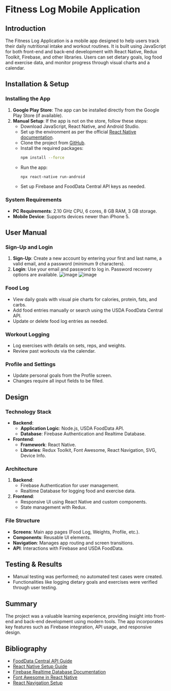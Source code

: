 # Fitness Log Mobile Application

## Introduction
The Fitness Log Application is a mobile app designed to help users track their daily nutritional intake and workout routines. It is built using JavaScript for both front-end and back-end development with React Native, Redux Toolkit, Firebase, and other libraries. Users can set dietary goals, log food and exercise data, and monitor progress through visual charts and a calendar.

## Installation & Setup

### Installing the App
1. **Google Play Store**: The app can be installed directly from the Google Play Store (if available).
2. **Manual Setup**: If the app is not on the store, follow these steps:
   - Download JavaScript, React Native, and Android Studio.
   - Set up the environment as per the official [React Native documentation](https://reactnative.dev/docs/set-up-your-environment?platform=android&os=windows).
   - Clone the project from [GitHub](https://github.com/sikndrR).
   - Install the required packages:
     ```bash
     npm install --force
     ```
   - Run the app:
     ```bash
     npx react-native run-android
     ```
   - Set up Firebase and FoodData Central API keys as needed.

### System Requirements
- **PC Requirements**: 2.10 GHz CPU, 6 cores, 8 GB RAM, 3 GB storage.
- **Mobile Device**: Supports devices newer than iPhone 5.

## User Manual

### Sign-Up and Login
1. **Sign-Up**: Create a new account by entering your first and last name, a valid email, and a password (minimum 9 characters).
2. **Login**: Use your email and password to log in. Password recovery options are available.
![image](https://github.com/user-attachments/assets/c5c1db48-5700-401f-a54e-caa0b3ebccc3)
![image](https://github.com/user-attachments/assets/cfc8df8e-2803-4c80-acc9-3ff124007184)


### Food Log
- View daily goals with visual pie charts for calories, protein, fats, and carbs.
- Add food entries manually or search using the USDA FoodData Central API.
- Update or delete food log entries as needed.

### Workout Logging
- Log exercises with details on sets, reps, and weights.
- Review past workouts via the calendar.

### Profile and Settings
- Update personal goals from the Profile screen.
- Changes require all input fields to be filled.

## Design

### Technology Stack
- **Backend**:
  - **Application Logic**: Node.js, USDA FoodData API.
  - **Database**: Firebase Authentication and Realtime Database.
- **Frontend**:
  - **Framework**: React Native.
  - **Libraries**: Redux Toolkit, Font Awesome, React Navigation, SVG, Device Info.

### Architecture
1. **Backend**:
   - Firebase Authentication for user management.
   - Realtime Database for logging food and exercise data.
2. **Frontend**:
   - Responsive UI using React Native and custom components.
   - State management with Redux.

### File Structure
- **Screens**: Main app pages (Food Log, Weights, Profile, etc.).
- **Components**: Reusable UI elements.
- **Navigation**: Manages app routing and screen transitions.
- **API**: Interactions with Firebase and USDA FoodData.

## Testing & Results
- Manual testing was performed; no automated test cases were created.
- Functionalities like logging dietary goals and exercises were verified through user testing.

## Summary
The project was a valuable learning experience, providing insight into front-end and back-end development using modern tools. The app incorporates key features such as Firebase integration, API usage, and responsive design.

## Bibliography
- [FoodData Central API Guide](https://fdc.nal.usda.gov/api-guide.html#bkmk-1)
- [React Native Setup Guide](https://reactnative.dev/docs/set-up-your-environment?platform=android&os=windows)
- [Firebase Realtime Database Documentation](https://rnfirebase.io/database/usage)
- [Font Awesome in React Native](https://docs.fontawesome.com/web/use-with/react-native)
- [React Navigation Setup](https://reactnavigation.org/docs/getting-started/)
